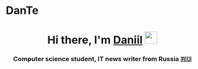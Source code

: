 # DanTe
<h1 align="center">Hi there, I'm <a href="https://github.com/DanTeALLO" target="_blank">Daniil</a> 
<img src="https://github.com/blackcater/blackcater/raw/main/images/Hi.gif" height="32"/></h1>
<h3 align="center">Computer science student, IT news writer from Russia 🇷🇺</h3>
